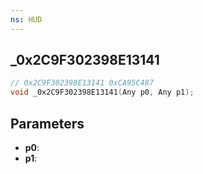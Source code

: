 ```yaml
---
ns: HUD
---
```

## _0x2C9F302398E13141

```c
// 0x2C9F302398E13141 0xCA95C487
void _0x2C9F302398E13141(Any p0, Any p1);
```


## Parameters
* **p0**: 
* **p1**: 


